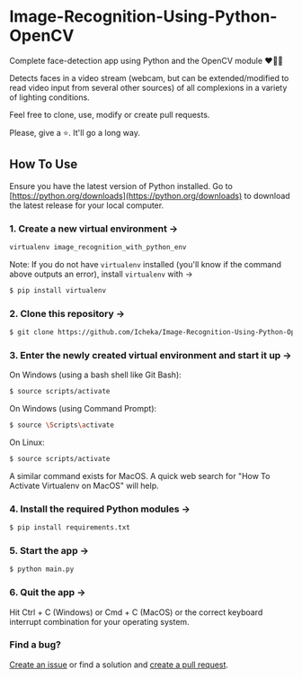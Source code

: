 # Image-Recognition-Using-Python-OpenCV



Complete face-detection app using Python and the OpenCV module :heart::star2::tada:



Detects faces in a video stream (webcam, but can be extended/modified to read video input from several other sources) of all complexions in a variety of lighting conditions.



Feel free to clone, use, modify or create pull requests.



Please, give a :star:. It'll go a long way.


## How To Use
Ensure you have the latest version of Python installed. Go to [https://python.org/downloads](https://python.org/downloads) to download the latest release for your local computer.

### 1. Create a new virtual environment ->

```bash
virtualenv image_recognition_with_python_env
```

Note: If you do not have `virtualenv` installed (you'll know if the command above outputs an error), install `virtualenv` with ->

```bash
$ pip install virtualenv
```



### 2. Clone this repository ->

```bash
$ git clone https://github.com/Icheka/Image-Recognition-Using-Python-OpenCV.git
```



### 3. Enter the newly created virtual environment and start it up ->

On Windows (using a bash shell like Git Bash):
```bash
$ source scripts/activate
```
On Windows (using Command Prompt):
```bash
$ source \Scripts\activate
```

On Linux:
```bash
$ source scripts/activate
```

A similar command exists for MacOS. A quick web search for "How To Activate Virtualenv on MacOS" will help.




### 4. Install the required Python modules -> 

```bash
$ pip install requirements.txt
```



### 5. Start the app ->

```bash
$ python main.py
```



### 6. Quit the app -> 

Hit Ctrl + C (Windows) or Cmd + C (MacOS) or the correct keyboard interrupt combination for your operating system.


### Find a bug?
[Create an issue](https://github.com/Icheka/Image-Recognition-Using-Python-OpenCV/issues) or find a solution and [create a pull request](https://github.com/Icheka/Image-Recognition-Using-Python-OpenCV/pulls).
